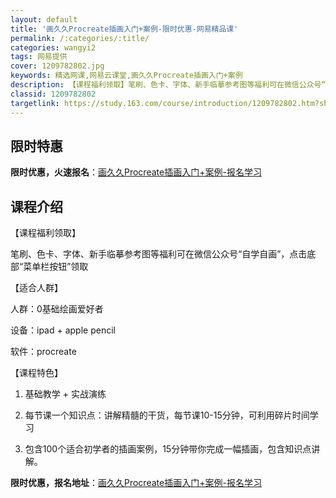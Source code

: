 ```yaml
---
layout: default
title: '画久久Procreate插画入门+案例-限时优惠-网易精品课'
permalink: /:categories/:title/
categories: wangyi2
tags: 网易提供
cover: 1209782802.jpg
keywords: 精选网课,网易云课堂,画久久Procreate插画入门+案例
description: 【课程福利领取】笔刷、色卡、字体、新手临摹参考图等福利可在微信公众号“自学自画”，点击底部“菜单栏按钮”领取【适合人群】
classid: 1209782802
targetlink: https://study.163.com/course/introduction/1209782802.htm?share=1&shareId=1025206652&utm_campaign=share&utm_medium=iphoneShare&utm_source=&utm_u=1025206652
---
```


## 限时特惠

**限时优惠，火速报名**：[画久久Procreate插画入门+案例-报名学习](https://study.163.com/course/introduction/1209782802.htm?share=1&shareId=1025206652&utm_campaign=share&utm_medium=iphoneShare&utm_source=&utm_u=1025206652)

## 课程介绍

【课程福利领取】

笔刷、色卡、字体、新手临摹参考图等福利可在微信公众号“自学自画”，点击底部“菜单栏按钮”领取



【适合人群】

人群：0基础绘画爱好者

设备：ipad + apple pencil

软件：procreate



【课程特色】

1. 基础教学 + 实战演练

2. 每节课一个知识点：讲解精髓的干货，每节课10-15分钟，可利用碎片时间学习

3. 包含100个适合初学者的插画案例，15分钟带你完成一幅插画，包含知识点讲解。

**限时优惠，报名地址**：[画久久Procreate插画入门+案例-报名学习](https://study.163.com/course/introduction/1209782802.htm?share=1&shareId=1025206652&utm_campaign=share&utm_medium=iphoneShare&utm_source=&utm_u=1025206652)

